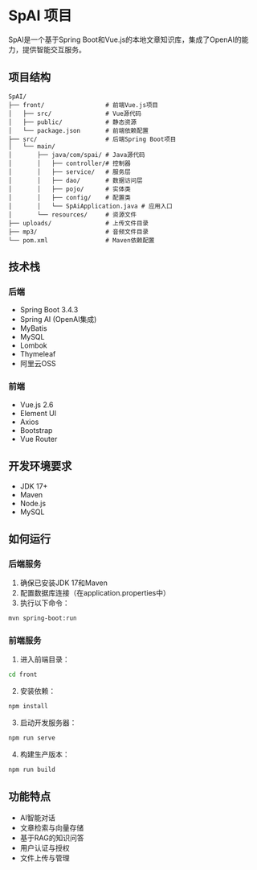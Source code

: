 # SpAI 项目

SpAI是一个基于Spring Boot和Vue.js的本地文章知识库，集成了OpenAI的能力，提供智能交互服务。

## 项目结构

```
SpAI/
├── front/                 # 前端Vue.js项目
│   ├── src/               # Vue源代码
│   ├── public/            # 静态资源
│   └── package.json       # 前端依赖配置
├── src/                   # 后端Spring Boot项目
│   └── main/
│       ├── java/com/spai/ # Java源代码
│       │   ├── controller/# 控制器
│       │   ├── service/   # 服务层
│       │   ├── dao/       # 数据访问层
│       │   ├── pojo/      # 实体类
│       │   ├── config/    # 配置类
│       │   └── SpAiApplication.java # 应用入口
│       └── resources/     # 资源文件
├── uploads/               # 上传文件目录
├── mp3/                   # 音频文件目录
└── pom.xml                # Maven依赖配置
```

## 技术栈

### 后端
- Spring Boot 3.4.3
- Spring AI (OpenAI集成)
- MyBatis
- MySQL
- Lombok
- Thymeleaf
- 阿里云OSS

### 前端
- Vue.js 2.6
- Element UI
- Axios
- Bootstrap
- Vue Router

## 开发环境要求

- JDK 17+
- Maven
- Node.js
- MySQL

## 如何运行

### 后端服务

1. 确保已安装JDK 17和Maven
2. 配置数据库连接（在application.properties中）
3. 执行以下命令：

```bash
mvn spring-boot:run
```

### 前端服务

1. 进入前端目录：

```bash
cd front
```

2. 安装依赖：

```bash
npm install
```

3. 启动开发服务器：

```bash
npm run serve
```

4. 构建生产版本：

```bash
npm run build
```

## 功能特点

- AI智能对话
- 文章检索与向量存储
- 基于RAG的知识问答
- 用户认证与授权
- 文件上传与管理
